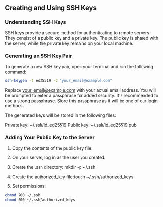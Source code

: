 ## Creating and Using SSH Keys

### Understanding SSH Keys
SSH keys provide a secure method for authenticating to remote servers. They consist of a public key and a private key. The public key is shared with the server, while the private key remains on your local machine.

### Generating an SSH Key Pair

To generate a new SSH key pair, open your terminal and run the following command:
```bash
ssh-keygen -t ed25519 -C "your_email@example.com"
```
Replace your_email@example.com with your actual email address.
You will be prompted to enter a passphrase for added security. It's recommended to use a strong passphrase. Store this passphrase as it will be one of our login methods.

The generated keys will be stored in the following files:

Private key: ~/.ssh/id_ed25519
Public key: ~/.ssh/id_ed25519.pub

### Adding Your Public Key to the Server

1. Copy the contents of the public key file:

2. On your server, log in as the user you created.

3. Create the .ssh directory: mkdir -p ~/.ssh

4. Create the authorized_key file:touch ~/.ssh/authorized_keys

5. Set permissions:
```bash
chmod 700 ~/.ssh
chmod 600 ~/.ssh/authorized_keys
```
